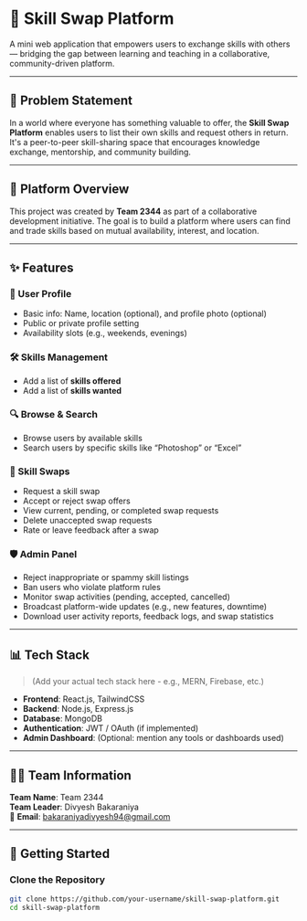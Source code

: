 # 🤝 Skill Swap Platform

A mini web application that empowers users to exchange skills with others — bridging the gap between learning and teaching in a collaborative, community-driven platform.

---

## 🚀 Problem Statement

In a world where everyone has something valuable to offer, the **Skill Swap Platform** enables users to list their own skills and request others in return. It's a peer-to-peer skill-sharing space that encourages knowledge exchange, mentorship, and community building.

---

## 📸 Platform Overview

This project was created by **Team 2344** as part of a collaborative development initiative. The goal is to build a platform where users can find and trade skills based on mutual availability, interest, and location.

---

## ✨ Features

### 👤 User Profile
- Basic info: Name, location (optional), and profile photo (optional)
- Public or private profile setting
- Availability slots (e.g., weekends, evenings)

### 🛠️ Skills Management
- Add a list of **skills offered**
- Add a list of **skills wanted**

### 🔍 Browse & Search
- Browse users by available skills
- Search users by specific skills like “Photoshop” or “Excel”

### 🔄 Skill Swaps
- Request a skill swap
- Accept or reject swap offers
- View current, pending, or completed swap requests
- Delete unaccepted swap requests
- Rate or leave feedback after a swap

### 🛡️ Admin Panel
- Reject inappropriate or spammy skill listings
- Ban users who violate platform rules
- Monitor swap activities (pending, accepted, cancelled)
- Broadcast platform-wide updates (e.g., new features, downtime)
- Download user activity reports, feedback logs, and swap statistics

---

## 📊 Tech Stack

> (Add your actual tech stack here - e.g., MERN, Firebase, etc.)

- **Frontend**: React.js, TailwindCSS
- **Backend**: Node.js, Express.js
- **Database**: MongoDB
- **Authentication**: JWT / OAuth (if implemented)
- **Admin Dashboard**: (Optional: mention any tools or dashboards used)

---

## 🧑‍💻 Team Information

**Team Name**: Team 2344  
**Team Leader**: Divyesh Bakaraniya  
📧 **Email**: bakaraniyadivyesh94@gmail.com  

---

## 🏁 Getting Started

### Clone the Repository
```bash
git clone https://github.com/your-username/skill-swap-platform.git
cd skill-swap-platform
